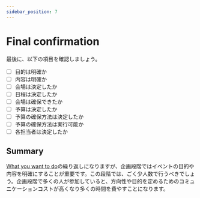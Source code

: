 ```yaml
---
sidebar_position: 7
---
```


# Final confirmation

最後に、以下の項目を確認しましょう。

- [ ] 目的は明確か
- [ ] 内容は明確か
- [ ] 会場は決定したか
- [ ] 日程は決定したか
- [ ] 会場は確保できたか
- [ ] 予算は決定したか
- [ ] 予算の確保方法は決定したか
- [ ] 予算の確保方法は実行可能か
- [ ] 各担当者は決定したか

## Summary

[What you want to do](./want-to-do)の繰り返しになりますが、企画段階ではイベントの目的や内容を明確にすることが重要です。この段階では、ごく少人数で行うべきでしょう。企画段階で多くの人が参加していると、方向性や目的を定めるためのコミュニケーションコストが高くなり多くの時間を費やすことになります。
